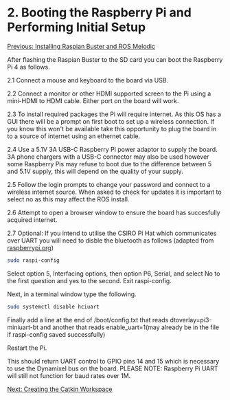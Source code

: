 # 2. Booting the Raspberry Pi and Performing Initial Setup

[Previous: Installing Raspian Buster and ROS Melodic](shc_raspian_image.md)

After flashing the Raspian Buster to the SD card you can boot the Raspberry Pi 4 as follows.

2.1 Connect a mouse and keyboard to the board via USB.

2.2 Connect a monitor or other HDMI supported screen to the Pi using a mini-HDMI to HDMI cable. Either port on the board will work.

2.3 To install required packages the Pi will require internet. As this OS has a GUI there will be a prompt on first boot to set up a wireless connection. If you know this won't be available take this opportunity to plug the board in to a source of internet using an ethernet cable.

2.4 Use a 5.1V 3A USB-C Raspberry Pi power adaptor to supply the board. 3A phone chargers with a USB-C connector may also be used however some Raspberry Pis may refuse to boot due to the difference between 5 and 5.1V supply, this will depend on the quality of your supply.

2.5 Follow the login prompts to change your password and connect to a wireless internet source. When asked to check for updates it is important to select no as this may affect the ROS install.

2.6 Attempt to open a browser window to ensure the board has succesfully acquired internet.

2.7 Optional: If you intend to utilise the CSIRO Pi Hat which communicates over UART you will need to disble the bluetooth as follows (adapted from [raspberrypi.org](https://www.raspberrypi.org/documentation/configuration/uart.md))

```bash
sudo raspi-config
```

Select option 5, Interfacing options, then option P6, Serial, and select No to the first question and yes to the second. Exit raspi-config.

Next, in a terminal window type the following.

```bash
sudo systemctl disable hciuart
```

Finally add a line at the end of /boot/config.txt that reads dtoverlay=pi3-miniuart-bt and another that reads enable_uart=1(may already be in the file if raspi-config saved successfully)

Restart the Pi.

This should return UART control to GPIO pins 14 and 15 which is necessary to use the Dynamixel bus on the board. PLEASE NOTE: Raspberry Pi UART will still not function for baud rates over 1M.

[Next: Creating the Catkin Workspace](shc_create_workspace_prebuilt_image.md)
